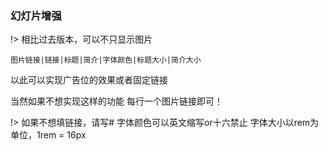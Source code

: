 ### 幻灯片增强

!> 相比过去版本，可以不只显示图片

```text
图片链接|链接|标题|简介|字体颜色|标题大小|简介大小
```

以此可以实现广告位的效果或者固定链接

当然如果不想实现这样的功能 每行一个图片链接即可！

!> 如果不想填链接，请写# 字体颜色可以英文缩写or十六禁止 字体大小以rem为单位，1rem = 16px